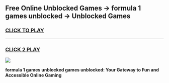 
## Free Online Unblocked Games → formula 1 games unblocked → Unblocked Games
<h3>
<a href="https://premium.freeplayer.one?title=formula_1_games_unblocked&ref=21F">CLICK TO PLAY</a></h3>
<hr>

<h3>
<a href="https://premium.freeplayer.one?title=formula_1_games_unblocked&ref=21F">CLICK 2 PLAY</a>
  
</h3>

<a href="https://premium.freeplayer.one?title=formula_1_games_unblocked&ref=21F/"><img src="https://clearcache.store/games.png"></a>


**formula 1 games unblocked games unblocked: Your Gateway to Fun and Accessible Online Gaming**
